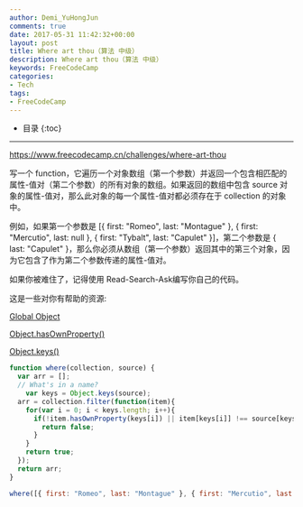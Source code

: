 ```yaml
---
author: Demi_YuHongJun
comments: true
date: 2017-05-31 11:42:32+00:00
layout: post
title: Where art thou（算法 中级）
description: Where art thou（算法 中级）
keywords: FreeCodeCamp
categories:
- Tech
tags:
- FreeCodeCamp
---
```

* 目录
{:toc}
---

https://www.freecodecamp.cn/challenges/where-art-thou

写一个 function，它遍历一个对象数组（第一个参数）并返回一个包含相匹配的属性-值对（第二个参数）的所有对象的数组。如果返回的数组中包含 source 对象的属性-值对，那么此对象的每一个属性-值对都必须存在于 collection 的对象中。

例如，如果第一个参数是 [{ first: "Romeo", last: "Montague" }, { first: "Mercutio", last: null }, { first: "Tybalt", last: "Capulet" }]，第二个参数是 { last: "Capulet" }，那么你必须从数组（第一个参数）返回其中的第三个对象，因为它包含了作为第二个参数传递的属性-值对。

如果你被难住了，记得使用 Read-Search-Ask编写你自己的代码。

这是一些对你有帮助的资源:

[Global Object](https://developer.mozilla.org/zh-CN/docs/Web/JavaScript/Reference/Global_Objects/Object)

[Object.hasOwnProperty()](https://developer.mozilla.org/zh-CN/docs/Web/JavaScript/Reference/Global_Objects/Object/hasOwnProperty)

[Object.keys()](https://developer.mozilla.org/zh-CN/docs/Web/JavaScript/Reference/Global_Objects/Object/keys)

```javascript
function where(collection, source) {
  var arr = [];
  // What's in a name?
    var keys = Object.keys(source);
  arr = collection.filter(function(item){
    for(var i = 0; i < keys.length; i++){
      if(!item.hasOwnProperty(keys[i]) || item[keys[i]] !== source[keys[i]]){
        return false;
      }    
    }   
    return true;
  });
  return arr;
}

where([{ first: "Romeo", last: "Montague" }, { first: "Mercutio", last: null }, { first: "Tybalt", last: "Capulet" }], { last: "Capulet" });

```

